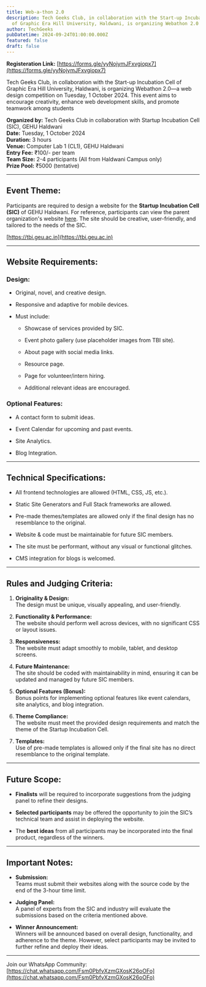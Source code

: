 ```yaml
---
title: Web-a-thon 2.0
description: Tech Geeks Club, in collaboration with the Start-up Incubation Cell
  of Graphic Era Hill University, Haldwani, is organizing Webathon 2.0
author: TechGeeks
pubDatetime: 2024-09-24T01:00:00.000Z
featured: false
draft: false
---
```

**Registeration Link:** [https://forms.gle/yyNojymJFxvgiopx7](https://forms.gle/yyNojymJFxvgiopx7)

Tech Geeks Club, in collaboration with the Start-up Incubation Cell of Graphic Era Hill University, Haldwani, is organizing Webathon 2.0—a web design competition on Tuesday, 1 October 2024. This event aims to encourage creativity, enhance web development skills, and promote teamwork among students

**Organized by:** Tech Geeks Club in collaboration with Startup Incubation Cell (SIC), GEHU Haldwani  
**Date:** Tuesday, 1 October 2024  
**Duration:** 3 hours  
**Venue:** Computer Lab 1 (CL1), GEHU Haldwani  
**Entry Fee:** ₹100/- per team  
**Team Size:** 2-4 participants (All from Haldwani Campus only)  
**Prize Pool:** ₹5000 (tentative)

* * *

## Event Theme:

Participants are required to design a website for the **Startup Incubation Cell (SIC)** of GEHU Haldwani. For reference, participants can view the parent organization's website [here](https://tbi.geu.ac.in). The site should be creative, user-friendly, and tailored to the needs of the SIC.

[https://tbi.geu.ac.in](https://tbi.geu.ac.in)

* * *

## Website Requirements:

### **Design:**

*   Original, novel, and creative design.
    
*   Responsive and adaptive for mobile devices.
    
*   Must include:
    
    *   Showcase of services provided by SIC.
        
    *   Event photo gallery (use placeholder images from TBI site).
        
    *   About page with social media links.
        
    *   Resource page.
        
    *   Page for volunteer/intern hiring.
        
    *   Additional relevant ideas are encouraged.
        

### **Optional Features:**

*   A contact form to submit ideas.
    
*   Event Calendar for upcoming and past events.
    
*   Site Analytics.
    
*   Blog Integration.
    

* * *

## Technical Specifications:

*   All frontend technologies are allowed (HTML, CSS, JS, etc.).
    
*   Static Site Generators and Full Stack frameworks are allowed.
    
*   Pre-made themes/templates are allowed only if the final design has no resemblance to the original.
    
*   Website & code must be maintainable for future SIC members.
    
*   The site must be performant, without any visual or functional glitches.
    
*   CMS integration for blogs is welcomed.
    

* * *

## Rules and Judging Criteria:

1.  **Originality & Design:**  
    The design must be unique, visually appealing, and user-friendly.
    
2.  **Functionality & Performance:**  
    The website should perform well across devices, with no significant CSS or layout issues.
    
3.  **Responsiveness:**  
    The website must adapt smoothly to mobile, tablet, and desktop screens.
    
4.  **Future Maintenance:**  
    The site should be coded with maintainability in mind, ensuring it can be updated and managed by future SIC members.
    
5.  **Optional Features (Bonus):**  
    Bonus points for implementing optional features like event calendars, site analytics, and blog integration.
    
6.  **Theme Compliance:**  
    The website must meet the provided design requirements and match the theme of the Startup Incubation Cell.
    
7.  **Templates:**  
    Use of pre-made templates is allowed only if the final site has no direct resemblance to the original template.
    

* * *

## Future Scope:

*   **Finalists** will be required to incorporate suggestions from the judging panel to refine their designs.
    
*   **Selected participants** may be offered the opportunity to join the SIC’s technical team and assist in deploying the website.
    
*   The **best ideas** from all participants may be incorporated into the final product, regardless of the winners.
    

* * *

## Important Notes:

*   **Submission:**  
    Teams must submit their websites along with the source code by the end of the 3-hour time limit.
    
*   **Judging Panel:**  
    A panel of experts from the SIC and industry will evaluate the submissions based on the criteria mentioned above.
    
*   **Winner Announcement:**  
    Winners will be announced based on overall design, functionality, and adherence to the theme. However, select participants may be invited to further refine and deploy their ideas.
    

* * *

Join our WhatsApp Community: [https://chat.whatsapp.com/Fsm0PbfvXzmGXosK26oOFo](https://chat.whatsapp.com/Fsm0PbfvXzmGXosK26oOFo)